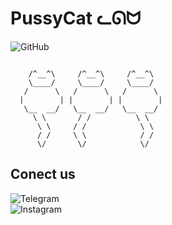 # PussyCat ᓚᘏᗢ
<img alt="GitHub" src="https://img.shields.io/github/license/Masihgh/pussycat?style=flat-square">


```

    /^__^\     /^__^\     /^__^\
    \____/     \____/     \____/
   /      \   /      \   /      \
  |        | |        | |        |
   \__  __/   \__  __/   \__  __/
     \ \       / /          \ \
      \ \     / /            \ \ 
      / /     \ \            / /
      \/       \/            \/
```



## Conect us
<div>
<img alt="Telegram" src="https://img.shields.io/badge/Telegram-t.me/masihghaznavi-9cf?logo=telegram&style=social"></br>
<img alt="Instagram" src="https://img.shields.io/badge/Instagram-@ghaznavi.masih-9cf?logo=Instagram&style=social">

</div>
 



